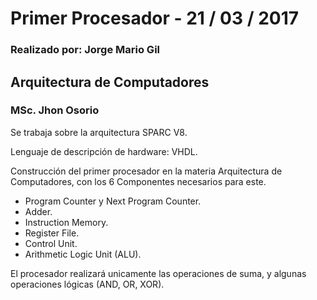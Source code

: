 # Primer Procesador - 21 / 03 / 2017
### Realizado por: Jorge Mario Gil


## Arquitectura de Computadores 
  ### MSc. Jhon Osorio 

Se trabaja sobre la arquitectura SPARC V8.

Lenguaje de descripción de hardware: VHDL.
  
Construcción del primer procesador en la materia Arquitectura de Computadores, con los 6 Componentes necesarios para este.

  * Program Counter y Next Program Counter.
  * Adder.
  * Instruction Memory.
  * Register File.
  * Control Unit.
  * Arithmetic Logic Unit (ALU).

El procesador realizará unicamente las operaciones de suma, y algunas operaciones lógicas (AND, OR, XOR).  
